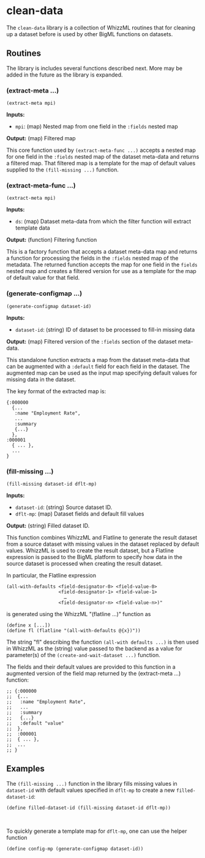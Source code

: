 # clean-data
The `clean-data` library is a collection of WhizzML routines that for cleaning up a dataset before is used by other BigML functions on datasets.

## Routines
The library is includes several functions described next.  More may be added in the future as the library is expanded.

### (extract-meta ...)
```(extract-meta mpi)```

**Inputs:**
* `mpi`: (map) Nested map from one field in the `:fields` nested map

**Output:** (map) Filtered map

This core function used by `(extract-meta-func ...)` accepts a nested map for one field in the `:fields` nested map of the dataset meta-data and returns a filtered map.  That filtered map is a template for the map of default values supplied to the `(fill-missing ...)` function.


### (extract-meta-func ...)
```(extract-meta mpi)```

**Inputs:**
* `ds`: (map) Dataset meta-data from which the filter function will extract template data

**Output:** (function) Filtering function

This is a factory function that accepts a dataset meta-data map and returns a function for processing the fields in the `:fields` nested map of the metadata.  The returned function accepts the map for one field in the `fields` nested map and creates a filtered version for use as a template for the map of default value for that field.


### (generate-configmap ...)
```(generate-configmap dataset-id)```

**Inputs:**
* `dataset-id`: (string) ID of dataset to be processed to fill-in missing data

**Output:** (map) Filtered version of the `:fields` section of the dataset meta-data.

This standalone function extracts a map from the dataset meta-data that can be augmented with a `:default` field for each field in the dataset. The augmented map can be used as the input map specifying default values for missing data in the dataset.

The key format of the extracted map is:
```
{:000000
  {...
   :name "Employment Rate",
   ...
   :summary
   {...}
  },
:000001
  { ... },
  ...
}
```

### (fill-missing ...)
```(fill-missing dataset-id dflt-mp)```

**Inputs:**
* `dataset-id`: (string) Source dataset ID.
* `dflt-mp`: (map) Dataset fields and default fill values

**Output:** (string) Filled dataset ID.

This function combines WhizzML and Flatline to generate the result dataset from a source dataset with missing values in the dataset replaced by default values. WhizzML is used to create the result dataset, but a Flatline expression is passed to the BigML platform to specify how data in the source dataset is processed when creating the result dataset.

In particular, the Flatline expression
```
(all-with-defaults <field-designator-0> <field-value-0>
                   <field-designator-1> <field-value-1>
                     …
                   <field-designator-n> <field-value-n>)"
```
is generated using the WhizzML "(flatline …)" function as
```
(define x [...])
(define fl (flatline "(all-with-defaults @{x})"))
```

The string "fl" describing the function `(all-with defaults ...)` is then used in WhizzML as the (string) value passed to the backend as a value for parameter(s) of the `(create-and-wait-dataset ...)` function.

The fields and their default values are provided to this function in a augmented version of the field map returned by the (extract-meta …) function:
```
;; {:000000
;;  {...
;;   :name "Employment Rate",
;;   ...
;;   :summary
;;   {...}
;;   :default "value"
;;  },
;;  :000001
;;  { ... },
;;  ...
;; }
```

## Examples

The `(fill-missing ...)` function in the library fills missing values in `dataset-id` with default values specified in `dflt-mp` to create a new `filled-dataset-id`:

```(define filled-dataset-id (fill-missing dataset-id dflt-mp))```

<br>

To quickly generate a template map for `dflt-mp`, one can use the helper function

```(define config-mp (generate-configmap dataset-id))```

